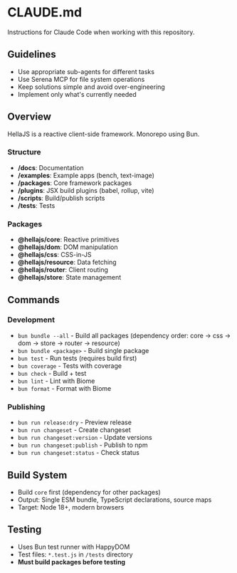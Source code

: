 # CLAUDE.md

Instructions for Claude Code when working with this repository.

## Guidelines
- Use appropriate sub-agents for different tasks
- Use Serena MCP for file system operations
- Keep solutions simple and avoid over-engineering
- Implement only what's currently needed

## Overview

HellaJS is a reactive client-side framework. Monorepo using Bun.

### Structure
- **/docs**: Documentation
- **/examples**: Example apps (bench, text-image)
- **/packages**: Core framework packages
- **/plugins**: JSX build plugins (babel, rollup, vite)
- **/scripts**: Build/publish scripts
- **/tests**: Tests

### Packages
- **@hellajs/core**: Reactive primitives
- **@hellajs/dom**: DOM manipulation
- **@hellajs/css**: CSS-in-JS
- **@hellajs/resource**: Data fetching
- **@hellajs/router**: Client routing
- **@hellajs/store**: State management

## Commands

### Development
- `bun bundle --all` - Build all packages (dependency order: core → css → dom → store → router → resource)
- `bun bundle <package>` - Build single package
- `bun test` - Run tests (requires build first)
- `bun coverage` - Tests with coverage
- `bun check` - Build + test
- `bun lint` - Lint with Biome
- `bun format` - Format with Biome

### Publishing
- `bun run release:dry` - Preview release
- `bun run changeset` - Create changeset
- `bun run changeset:version` - Update versions
- `bun run changeset:publish` - Publish to npm
- `bun run changeset:status` - Check status

## Build System
- Build `core` first (dependency for other packages)
- Output: Single ESM bundle, TypeScript declarations, source maps
- Target: Node 18+, modern browsers

## Testing
- Uses Bun test runner with HappyDOM
- Test files: `*.test.js` in `/tests` directory
- **Must build packages before testing**